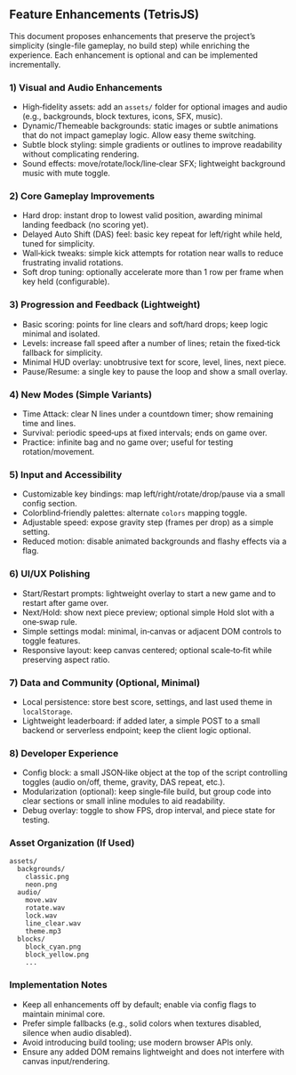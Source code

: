 ## Feature Enhancements (TetrisJS)

This document proposes enhancements that preserve the project’s simplicity (single-file gameplay, no build step) while enriching the experience. Each enhancement is optional and can be implemented incrementally.

### 1) Visual and Audio Enhancements
- High‑fidelity assets: add an `assets/` folder for optional images and audio (e.g., backgrounds, block textures, icons, SFX, music).
- Dynamic/Themeable backgrounds: static images or subtle animations that do not impact gameplay logic. Allow easy theme switching.
- Subtle block styling: simple gradients or outlines to improve readability without complicating rendering.
- Sound effects: move/rotate/lock/line‑clear SFX; lightweight background music with mute toggle.

### 2) Core Gameplay Improvements
- Hard drop: instant drop to lowest valid position, awarding minimal landing feedback (no scoring yet).
- Delayed Auto Shift (DAS) feel: basic key repeat for left/right while held, tuned for simplicity.
- Wall‑kick tweaks: simple kick attempts for rotation near walls to reduce frustrating invalid rotations.
- Soft drop tuning: optionally accelerate more than 1 row per frame when key held (configurable).

### 3) Progression and Feedback (Lightweight)
- Basic scoring: points for line clears and soft/hard drops; keep logic minimal and isolated.
- Levels: increase fall speed after a number of lines; retain the fixed‑tick fallback for simplicity.
- Minimal HUD overlay: unobtrusive text for score, level, lines, next piece.
- Pause/Resume: a single key to pause the loop and show a small overlay.

### 4) New Modes (Simple Variants)
- Time Attack: clear N lines under a countdown timer; show remaining time and lines.
- Survival: periodic speed‑ups at fixed intervals; ends on game over.
- Practice: infinite bag and no game over; useful for testing rotation/movement.

### 5) Input and Accessibility
- Customizable key bindings: map left/right/rotate/drop/pause via a small config section.
- Colorblind‑friendly palettes: alternate `colors` mapping toggle.
- Adjustable speed: expose gravity step (frames per drop) as a simple setting.
- Reduced motion: disable animated backgrounds and flashy effects via a flag.

### 6) UI/UX Polishing
- Start/Restart prompts: lightweight overlay to start a new game and to restart after game over.
- Next/Hold: show next piece preview; optional simple Hold slot with a one‑swap rule.
- Simple settings modal: minimal, in‑canvas or adjacent DOM controls to toggle features.
- Responsive layout: keep canvas centered; optional scale‑to‑fit while preserving aspect ratio.

### 7) Data and Community (Optional, Minimal)
- Local persistence: store best score, settings, and last used theme in `localStorage`.
- Lightweight leaderboard: if added later, a simple POST to a small backend or serverless endpoint; keep the client logic optional.

### 8) Developer Experience
- Config block: a small JSON‑like object at the top of the script controlling toggles (audio on/off, theme, gravity, DAS repeat, etc.).
- Modularization (optional): keep single‑file build, but group code into clear sections or small inline modules to aid readability.
- Debug overlay: toggle to show FPS, drop interval, and piece state for testing.

### Asset Organization (If Used)
```
assets/
  backgrounds/
    classic.png
    neon.png
  audio/
    move.wav
    rotate.wav
    lock.wav
    line_clear.wav
    theme.mp3
  blocks/
    block_cyan.png
    block_yellow.png
    ...
```

### Implementation Notes
- Keep all enhancements off by default; enable via config flags to maintain minimal core.
- Prefer simple fallbacks (e.g., solid colors when textures disabled, silence when audio disabled).
- Avoid introducing build tooling; use modern browser APIs only.
- Ensure any added DOM remains lightweight and does not interfere with canvas input/rendering.

